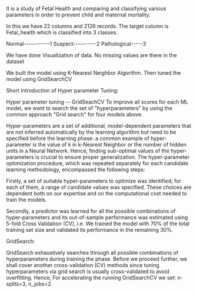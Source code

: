 
It is a study of Fetal Health and comparing and classifying various parameters  in order to prevent child and maternal mortality.

In this we have 22 columns and 2126 records.
The target column is Fetal_health which is classified into 3 classes.

Normal-----------1
Suspect----------2
Pathological-----3

We have done Visualization of data.
No missing values are there in the dataset

We built the model using K-Nearest Neighbor Algorithm.
Then tuned the model using GridSearchCV

Short introduction of Hyper parameter Tuning:

Hyper parameter tuning -- GridSeachCV To improve all scores for each ML model, we want to search the set of "hyperparameters" by using the common approach "Grid search" for four models above.

Hyper-parameters are a set of additional, model-dependent parameters that are not inferred automatically by the learning algorithm but need to be specified before the learning phase: a common example of hyper-parameter is the value of k in k-Nearest Neighbor or the number of hidden units in a Neural Network. Hence, finding sub-optimal values of the hyper-parameters is crucial to ensure proper generalization. The hyper-parameter optimization procedure, which was repeated separately for each candidate learning methodology, encompassed the following steps:

Firstly, a set of suitable hyper-parameters to optimize was identified; for each of them, a range of candidate values was specified. These choices are dependent both on our expertise and on the computational cost needed to train the models.

Secondly, a predictor was learned for all the possible combinations of hyper-parameters and its out-of-sample performance was estimated using 5-fold Cross Validation (CV), i.e. We trained the model with 70% of the total training set size and validated its performance in the remaining 30%.

GridSearch:

GridSearch exhaustively searches through all possible combinations of hyperparameters during training the phase. Before we proceed further, we shall cover another cross-validation (CV) methods since tuning hyperparameters via grid search is usually cross-validated to avoid overfitting. Hence, For accelerating the running GridSearchCV we set: n-splits=3, n_jobs=2.